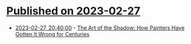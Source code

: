 # [Published on 2023-02-27](index.md)

* [2023-02-27, 20:40:00](https://science.slashdot.org/story/23/02/27/1231223/the-art-of-the-shadow-how-painters-have-gotten-it-wrong-for-centuries?utm_source=rss1.0mainlinkanon&utm_medium=feed) - [The Art of the Shadow: How Painters Have Gotten It Wrong for Centuries](https://science.slashdot.org/story/23/02/27/1231223/the-art-of-the-shadow-how-painters-have-gotten-it-wrong-for-centuries?utm_source=rss1.0mainlinkanon&utm_medium=feed)
